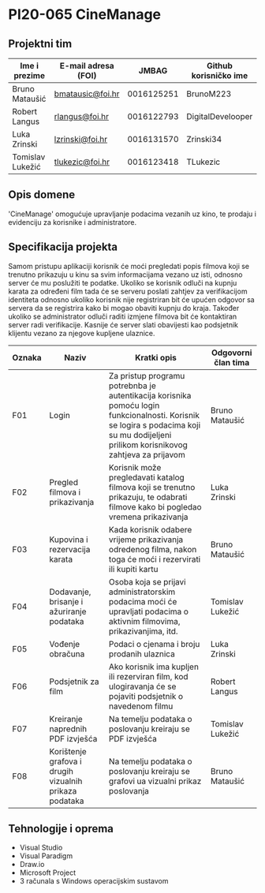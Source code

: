 # PI20-065 CineManage

## Projektni tim

Ime i prezime | E-mail adresa (FOI) | JMBAG | Github korisničko ime
------------  | ------------------- | ----- | ---------------------
Bruno Mataušić | bmatausic@foi.hr | 0016125251 | BrunoM223
Robert Langus | rlangus@foi.hr | 0016122793 | DigitalDevelooper
Luka Zrinski | lzrinski@foi.hr | 0016131570 | Zrinski34
Tomislav Lukežić | tlukezic@foi.hr | 0016123418 | TLukezic

## Opis domene
'CineManage' omogućuje upravljanje podacima vezanih uz kino, te prodaju i evidenciju za korisnike i administratore.     

## Specifikacija projekta
Samom pristupu aplikaciji korisnik će moći pregledati popis filmova koji se trenutno prikazuju u kinu sa svim informacijama vezano uz isti, odnosno server će mu poslužiti te podatke. Ukoliko se korisnik odluči na kupnju karata za određeni film tada će se serveru poslati zahtjev za verifikacijom identiteta odnosno ukoliko korisnik nije registriran bit će upućen odgovor sa servera da se registrira kako bi mogao obaviti kupnju do kraja. Također ukoliko se administrator odluči raditi izmjene filmova bit će kontaktiran server radi verifikacije. Kasnije će server slati obavijesti kao podsjetnik klijentu vezano za njegove kupljene ulaznice.

Oznaka | Naziv | Kratki opis | Odgovorni član tima
------ | ----- | ----------- | -------------------
F01 | Login | Za pristup programu potrebnba je autentikacija korisnika pomoću login funkcionalnosti. Korisnik se logira s podacima koji su mu dodijeljeni prilikom korisnikovog zahtjeva za prijavom | Bruno Mataušić
F02 | Pregled filmova i prikazivanja | Korisnik može pregledavati katalog filmova koji se trenutno prikazuju, te odabrati filmove kako bi pogledao vremena prikazivanja | Luka Zrinski
F03 | Kupovina i rezervacija karata | Kada korisnik odabere vrijeme prikazivanja odredenog filma, nakon toga će moći i rezervirati ili kupiti kartu | Bruno Mataušić
F04 | Dodavanje, brisanje i ažuriranje podataka | Osoba koja se prijavi administratorskim podacima moći će upravljati podacima o aktivnim filmovima, prikazivanjima, itd. | Tomislav Lukežić
F05 | Vođenje obračuna | Podaci o cjenama i broju prodanih ulaznica | Luka Zrinski
F06| Podsjetnik za film | Ako korisnik ima kupljen ili rezerviran film, kod ulogiravanja će se pojaviti podsjetnik o navedenom filmu | Robert Langus
F07| Kreiranje naprednih PDF izvješća | Na temelju podataka o poslovanju kreiraju se PDF izvješća | Tomislav Lukežić
F08| Korištenje grafova i drugih vizualnih prikaza podataka | Na temelju podataka o poslovanju kreiraju se grafovi ua vizualni prikaz poslovanja | Bruno Mataušić

## Tehnologije i oprema
* Visual Studio
* Visual Paradigm
* Draw.io
* Microsoft Project
* 3 računala s Windows operacijskim sustavom
